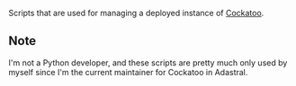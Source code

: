 Scripts that are used for managing a deployed instance of [Cockatoo](https://github.com/AdastralGroup/Cockatoo).

## Note
I'm not a Python developer, and these scripts are pretty much only used by myself since I'm the current maintainer for Cockatoo in Adastral.